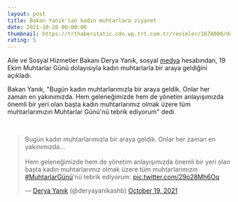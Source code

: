 ```yaml
--- 
layout: post
title: Bakan Yanık'tan kadın muhtarlara ziyaret
date: 2021-10-20 00:00:00
thumbnail: https://trthaberstatic.cdn.wp.trt.com.tr/resimler/1678000/derya-yanik-aa-1678084.jpg
rating: 5
---
```

<p>
	Aile ve Sosyal Hizmetler Bakanı Derya Yanık, sosyal <a href="https://www.trthaber.com/etiket/medya/" target="_blank">medya</a> hesabından, 19 Ekim Muhtarlar Günü dolayısıyla kadın muhtarlarla bir araya geldiğini açıkladı.</p>
<p>
	Bakan Yanık, "Bugün kadın muhtarlarımızla bir araya geldik. Onlar her zaman en yakınımızda. Hem geleneğimizde hem de yönetim anlayışımızda önemli bir yeri olan başta kadın muhtarlarımız olmak üzere tüm muhtarlarımızın Muhtarlar Günü'nü tebrik ediyorum" dedi. </p>
<p>
	 </p>
<blockquote class="twitter-tweet">
	<p dir="ltr" lang="tr">
		Bugün kadın muhtarlarımızla bir araya geldik. Onlar her zaman en yakınımızda...<br />
		<br />
		Hem geleneğimizde hem de yönetim anlayışımızda önemli bir yeri olan başta kadın muhtarlarımız olmak üzere tüm muhtarlarımızın <a href="https://twitter.com/hashtag/MuhtarlarG%C3%BCn%C3%BC?src=hash&ref_src=twsrc%5Etfw">#MuhtarlarGünü</a>'nü tebrik ediyorum. <a href="https://t.co/29o28Mh6Oq">pic.twitter.com/29o28Mh6Oq</a></p>
	— <a href="https://www.trthaber.com/etiket/derya-yanik/" target="_blank">Derya Yanık</a> (@deryayanikashb) <a href="https://twitter.com/deryayanikashb/status/1450544659542024192?ref_src=twsrc%5Etfw">October 19, 2021</a></blockquote>
<script async src="https://platform.twitter.com/widgets.js" charset="utf-8"></script>